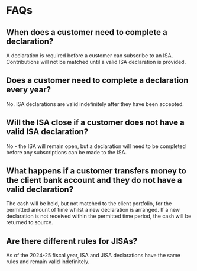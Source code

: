 # FAQs

## When does a customer need to complete a declaration?

A declaration is required before a customer can subscribe to an ISA. Contributions will not be matched until a valid ISA declaration is provided.

## Does a customer need to complete a declaration every year?

No. ISA declarations are valid indefinitely after they have been accepted.

## Will the ISA close if a customer does not have a valid ISA declaration?

No - the ISA will remain open, but a declaration will need to be completed before any subscriptions can be made to the ISA.

## What happens if a customer transfers money to the client bank account and they do not have a valid declaration?

The cash will be held, but not matched to the client portfolio, for the permitted amount of time whilst a new declaration is arranged. If a new declaration is not received within the permitted time period, the cash will be returned to source. 

## Are there different rules for JISAs?

As of the 2024-25 fiscal year, ISA and JISA declarations have the same rules and remain valid indefinitely. 